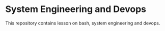 # System Engineering and Devops

This repository contains lesson on bash, system engineering and devops.
